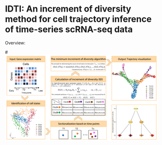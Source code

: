 # IDTI: An increment of diversity method for cell trajectory inference of time-series scRNA-seq data

Overview:

#![](https://github.com/hy-1994/IDTI/blob/main/workflow.png)